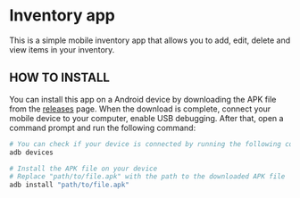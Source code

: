 # Inventory app
This is a simple mobile inventory app that allows you to add, edit, delete and view items in your inventory.

## HOW TO INSTALL
You can install this app on a Android device by downloading the APK file from the [releases](https://github.com/Bollemii/InventoryApp/releases) page. When the download is complete, connect your mobile device to your computer, enable USB debugging. After that, open a command prompt and run the following command:
```bash
# You can check if your device is connected by running the following command
adb devices

# Install the APK file on your device
# Replace "path/to/file.apk" with the path to the downloaded APK file
adb install "path/to/file.apk"
```
